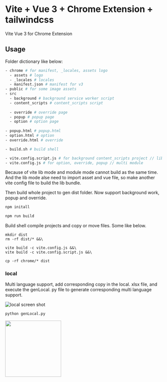 # Vite + Vue 3 + Chrome Extension + tailwindcss

Vite Vue 3 for Chrome Extension

## Usage

Folder dictionary like below:

```bash
- chrome # for manifest, _locales, assets logo
  - assets # logo
  - _locales # locales
  - manifest.json # manifest for v3
- public # for some image assets
- src
  - background # background service worker script
  - content_scripts # content_scripts script
  
  - override # override page
  - popup # popup page
  - option # option page
  
- popup.html # popup.html
- option.html # option
- override.html # override

- build.sh # build shell

- vite.config.script.js # for background content_scripts project // lib mode
- vite.config.js # for option, override, popup // multi module
```

Because of vite lib mode and module mode cannot build as the same time.
And the lib mode alse need to import asset and vue file, so make another vite config file to build the lib bundle.

Then build whole project to gen dist folder.
Now support background work, popup and override.

```javascript
npm initall

npm run build
```

Build shell compile projects and copy or move files. Some like below.

```base
mkdir dist
rm -rf dist/* &&\

vite build -c vite.config.js &&\
vite build -c vite.config.script.js &&\

cp -rf chrome/* dist
```

### local
Multi language support, add corresponding copy in the local. xlsx file, and execute the genLocal. py file to generate corresponding multi language support.

![local screen shot](./local.png)

```python
python genLocal.py
```

<img src="https://github.com/xo1988/vite-chrome-extension/blob/develop/bmc_qr.png" width="180">

